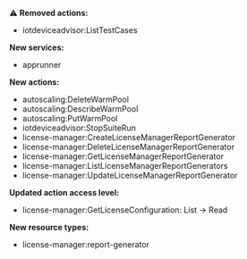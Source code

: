 :warning: **Removed actions:**

- iotdeviceadvisor:ListTestCases

**New services:**

- apprunner

**New actions:**

- autoscaling:DeleteWarmPool
- autoscaling:DescribeWarmPool
- autoscaling:PutWarmPool
- iotdeviceadvisor:StopSuiteRun
- license-manager:CreateLicenseManagerReportGenerator
- license-manager:DeleteLicenseManagerReportGenerator
- license-manager:GetLicenseManagerReportGenerator
- license-manager:ListLicenseManagerReportGenerators
- license-manager:UpdateLicenseManagerReportGenerator

**Updated action access level:**

- license-manager:GetLicenseConfiguration: List -> Read

**New resource types:**

- license-manager:report-generator
